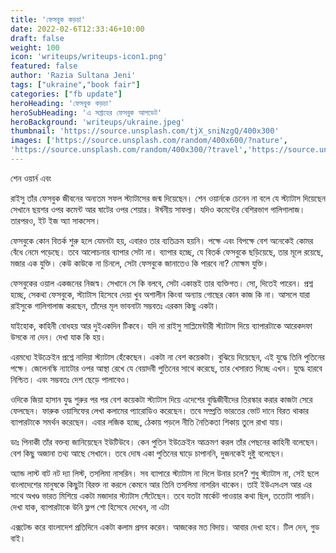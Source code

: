 ```yaml
---
title: 'ফেসবুক কড়চা'
date: 2022-02-6T12:33:46+10:00
draft: false
weight: 100
icon: 'writeups/writeups-icon1.png'
featured: false
author: 'Razia Sultana Jeni'
tags: ["ukraine","book fair"]
categories: ["fb update"]
heroHeading: 'ফেসবুক কড়চা'
heroSubHeading: 'এ সপ্তাহের ফেসবুক আপডেট'
heroBackground: 'writeups/ukraine.jpeg'
thumbnail: 'https://source.unsplash.com/tjX_sniNzgQ/400x300'
images: ['https://source.unsplash.com/random/400x600/?nature', 
'https://source.unsplash.com/random/400x300/?travel','https://source.unsplash.com/random/400x300/?architecture','https://source.unsplash.com/random/400x600/?buildings','https://source.unsplash.com/random/400x300/?city','https://source.unsplash.com/random/400x600/?business']
---
```

শেন ওয়ার্ন এবং 


রাইসু তাঁর ফেসবুক জীবনের অন্যতম সফল স্ট্যাটাসের জন্ম দিয়েছেন। শেন ওয়ার্নকে চেনেন না বলে যে স্ট্যাটাস দিয়েছেন সেখানে ছয়শর ওপর কমেন্ট আর ষাটের ওপর শেয়ার। ঈর্ষনীয়  সাফল্য। যদিও কমেন্টের বেশিরভাগ গালিগালাজ। তারপরও, ইট ইজ অ্যা সাকসেস। 

ফেসবুকে কোন বিতর্ক শুরু হলে যেমনটা হয়, এবারও তার ব্যতিক্রম হয়নি। পক্ষে এবং বিপক্ষে বেশ অনেকেই কোমর বেঁধে নেমে পড়েছে। তবে আলোচনার ব্যাপার সেটা না। ব্যাপার হচ্ছে, যে বিতর্ক ফেসবুকে ছড়িয়েছে, তার মূলে রয়েছে, মজার এক যুক্তি। কেউ কাউকে না চিনলে, সেটা ফেসবুকে জানাতেও কি পারবে না? মোক্ষম যুক্তি। 

ফেসবুকের ওয়াল একজনের নিজস্ব। সেখানে সে কি বলবে, সেটা একান্তই তার ব্যক্তিগত। সো, দিতেই পারেন। প্রশ্ন হচ্ছে, সেকথা ফেসবুকে, স্ট্যাটাস হিসেবে দেয়া খুব অশালীন কিংবা অন্যায় গোছের কোন কাজ কি না। আসলে যারা রাইসুকে গালিগালাজ করছেন, তাঁদের মূল ভাবনাটা সম্ভবতঃ এরকম কিছু একটা।  

যাইহোক, কাহিনী বোধহয় আর দুইএকদিন টিকবে। যদি না রাইসু সাপ্লিমেন্টারী স্ট্যাটাস দিয়ে ব্যাপারটাকে আরেকদফা উসকে না দেন। দেখা যাক কি হয়। 

এরমধ্যে ইউক্রেইন প্রশ্নে নাদিয়া স্ট্যাটাস হেঁকেছেন। একটা না বেশ কয়েকটা। বুঝিয়ে দিয়েছেন, এই যুদ্ধে তিনি পুতিনের পক্ষে। জেলেনস্কি ন্যাটোর ওপর আস্থা রেখে যে বেয়াদবী পুতিনের সাথে করেছে, তার খেসারত দিচ্ছে এখন। যুদ্ধে হারবে নিশ্চিত। এবং সম্ভবতঃ দেশ ছেড়ে পালাবেও। 

ওদিকে জিয়া হাসান যুদ্ধ শুরুর পর পর বেশ কয়েকটা স্ট্যাটাস দিয়ে এদেশের বুদ্ধিজীবীদের তিরস্কার করার কাজটা সেরে ফেলছেন। ফারুক ওয়াসিফের লেখা কলামের প্যারোডিও করেছেন। তবে সম্প্রতি ভারতের ভোট দানে বিরত থাকার ব্যাপারটাকে সমর্থন করেছেন। এবার লজিক হচ্ছে, ঠেকায় পড়লে নীতি নৈতিকতা শিকায় তুলে রাখা যায়। 

ডাঃ পিনাকী তাঁর বক্তব্য জানিয়েছেন ইউটিউবে। কেন পুতিন ইউক্রেইন আক্রমণ করল তাঁর পেছনের কাহিনী বলেছেন। বেশ কিছু অজানা তথ্য আছে সেখানে। তবে দোষ একা পুতিনের ঘাড়ে চাপাননি, দুজনকেই দুষ্টু বলেছেন। 

অ্যান্ড লাস্ট বাট নট দ্যা লিস্ট, তসলিমা নাসরিন। সব ব্যাপারে স্ট্যাটাস না দিলে উনার চলে? শুধু স্ট্যাটাস না, সেই ছলে বাংলাদেশের মানুষকে কিছুটা বিরক্ত না করলে কেমনে আর তিনি তসলিমা নাসরিন থাকেন। তাই ইউএসএস আর এর সাথে অখণ্ড ভারত মিশিয়ে একটা মজাদার স্ট্যাটাস সেঁটেছেন। তবে যতটা মার্কেট পাওয়ার কথা ছিল, ততোটা পায়নি। দেখা যাক, ব্যাপারটাকে উনি ফ্লপ শো হিসেবে দেখেন, না এটা 

এক্সটেন্ড করে বাংলাদেশ প্রতিদিনে একটা কলাম প্রসব করেন। 
আজকের মত বিদায়। আবার দেখা হবে। টিল দেন, গুড বাই।